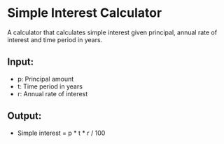 # Simple Interest Calculator

A calculator that calculates simple interest given principal, annual rate of interest and time period in years.

## Input:
- p: Principal amount
- t: Time period in years
- r: Annual rate of interest

## Output:
- Simple interest = p * t * r / 100
